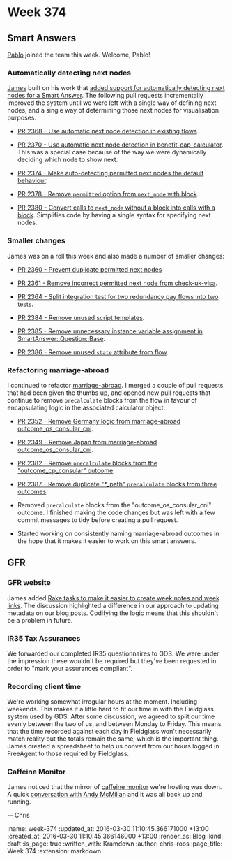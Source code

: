 Week 374
========

## Smart Answers

[Pablo][pablo-manrubia] joined the team this week. Welcome, Pablo!

### Automatically detecting next nodes

[James][james-mead] built on his work that [added support for automatically detecting next nodes for a Smart Answer][smart-answers-pr-2343]. The following pull requests incrementally improved the system until we were left with a single way of defining next nodes, and a single way of determining those next nodes for visualisation purposes.

* [PR 2368 - Use automatic next node detection in existing flows][smart-answers-pr-2368].

* [PR 2370 - Use automatic next node detection in benefit-cap-calculator][smart-answers-pr-2370]. This was a special case because of the way we were dynamically deciding which node to show next.

* [PR 2374 - Make auto-detecting permitted next nodes the default behaviour][smart-answers-pr-2374].

* [PR 2378 - Remove `permitted` option from `next_node` with block][smart-answers-pr-2378].

* [PR 2380 - Convert calls to `next_node` without a block into calls with a block][smart-answers-pr-2380]. Simplifies code by having a single syntax for specifying next nodes.

### Smaller changes

James was on a roll this week and also made a number of smaller changes:

* [PR 2360 - Prevent duplicate permitted next nodes][smart-answers-pr-2360]

* [PR 2361 - Remove incorrect permitted next node from check-uk-visa][smart-answers-pr-2361].

* [PR 2364 - Split integration test for two redundancy pay flows into two tests][smart-answers-pr-2364].

* [PR 2384 - Remove unused script templates][smart-answers-pr-2384].

* [PR 2385 - Remove unnecessary instance variable assignment in SmartAnswer::Question::Base][smart-answers-pr-2385].

* [PR 2386 - Remove unused `state` attribute from flow][smart-answers-pr-2386].

### Refactoring marriage-abroad

I continued to refactor [marriage-abroad][marriage-abroad]. I merged a couple of pull requests that had been given the thumbs up, and opened new pull requests that continue to remove `precalculate` blocks from the flow in favour of encapsulating logic in the associated calculator object:

* [PR 2352 - Remove Germany logic from marriage-abroad outcome_os_consular_cni](https://github.com/alphagov/smart-answers/pull/2352).

* [PR 2349 - Remove Japan from marriage-abroad outcome_os_consular_cni](https://github.com/alphagov/smart-answers/pull/2349).

* [PR 2382 - Remove `precalculate` blocks from the "outcome_cp_consular" outcome][smart-answers-pr-2382].

* [PR 2387 - Remove duplicate "*_path" `precalculate` blocks from three outcomes][smart-answers-pr-2387].

* Removed `precalculate` blocks from the "outcome_os_consular_cni" outcome. I finished making the code changes but was left with a few commit messages to tidy before creating a pull request.

* Started working on consistently naming marriage-abroad outcomes in the hope that it makes it easier to work on this smart answers.

## GFR

### GFR website

James added [Rake tasks to make it easier to create week notes and week links][gfr-site-pr-32]. The discussion highlighted a difference in our approach to updating metadata on our blog posts. Codifying the logic means that this shouldn't be a problem in future.

### IR35 Tax Assurances

We forwarded our completed IR35 questionnaires to GDS. We were under the impression these wouldn't be required but they've been requested in order to "mark your assurances compliant".

### Recording client time

We're working somewhat irregular hours at the moment. Including weekends. This makes it a little hard to fit our time in with the Fieldglass system used by GDS. After some discussion, we agreed to split our time evenly between the two of us, and between Monday to Friday. This means that the time recorded against each day in Fieldglass won't necessarily match reality but the totals remain the same, which is the important thing. James created a spreadsheet to help us convert from our hours logged in FreeAgent to those required by Fieldglass.

### Caffeine Monitor

James noticed that the mirror of [caffeine monitor][caffeine-monitor] we're hosting was down. A quick [conversation with Andy McMillan][twitter-chat-with-andy-mcmillan] and it was all back up and running.

-- Chris

[caffeine-monitor]: http://cm.buildconf.com/
[gfr-site-pr-32]: https://github.com/freerange/site/pull/32
[james-mead]: /james-mead
[marriage-abroad]: https://www.gov.uk/marriage-abroad
[pablo-manrubia]: https://github.com/pmanrubia
[smart-answers-pr-2343]: https://github.com/alphagov/smart-answers/pull/2343
[smart-answers-pr-2360]: https://github.com/alphagov/smart-answers/pull/2360
[smart-answers-pr-2361]: https://github.com/alphagov/smart-answers/pull/2361
[smart-answers-pr-2364]: https://github.com/alphagov/smart-answers/pull/2364
[smart-answers-pr-2368]: https://github.com/alphagov/smart-answers/pull/2368
[smart-answers-pr-2370]: https://github.com/alphagov/smart-answers/pull/2370
[smart-answers-pr-2374]: https://github.com/alphagov/smart-answers/pull/2374
[smart-answers-pr-2378]: https://github.com/alphagov/smart-answers/pull/2378
[smart-answers-pr-2380]: https://github.com/alphagov/smart-answers/pull/2380
[smart-answers-pr-2382]: https://github.com/alphagov/smart-answers/pull/2382
[smart-answers-pr-2384]: https://github.com/alphagov/smart-answers/pull/2384
[smart-answers-pr-2385]: https://github.com/alphagov/smart-answers/pull/2385
[smart-answers-pr-2386]: https://github.com/alphagov/smart-answers/pull/2386
[smart-answers-pr-2387]: https://github.com/alphagov/smart-answers/pull/2387
[twitter-chat-with-andy-mcmillan]: (https://twitter.com/andymcmillan/status/710171697047949312)

:name: week-374
:updated_at: 2016-03-30 11:10:45.366171000 +13:00
:created_at: 2016-03-30 11:10:45.366146000 +13:00
:render_as: Blog
:kind: draft
:is_page: true
:written_with: Kramdown
:author: chris-roos
:page_title: Week 374
:extension: markdown
